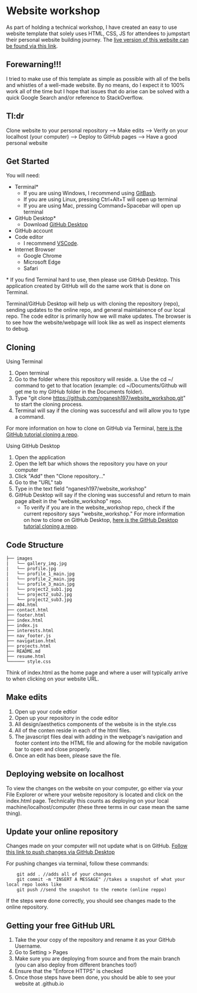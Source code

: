 # Website workshop

As part of holding a technical workshop, I have created an easy to use website template that solely uses HTML, CSS, JS for attendees to jumpstart their personal website building journey. The [live version of this website can be found via this link](https://nirajganesh.org/website_workshop/).

## Forewarning!!!
I tried to make use of this template as simple as possible with all of the bells and whistles of a well-made website. By no means, do I expect it to 100% work all of the time but I hope that issues that do arise can be solved with a quick Google Search and/or reference to StackOverflow.  

## Tl:dr
Clone website to your personal repository --> Make edits --> Verify on your localhost (your computer) --> Deploy to GitHub pages --> Have a good personal website

## Get Started
You will need:
* Terminal\*
    - If you are using Windows, I recommend using [GitBash](https://gitforwindows.org/).
    - If you are using Linux, pressing Ctrl+Alt+T will open up terminal 
    - If you are using Mac, pressing Command+Spacebar will open up terminal 
* GitHub Desktop\*
    - Download [GitHub Desktop](https://desktop.github.com/)
* GitHub account
* Code editor
    - I recommend [VSCode](https://code.visualstudio.com/). 
* Internet Browser
    - Google Chrome
    - Microsoft Edge
    - Safari

\* If you find Terminal hard to use, then please use GitHub Desktop. This application created by GitHub will do the same work that is done on Terminal. 

Terminal/GitHub Desktop will help us with cloning the repository (repo), sending updates to the online repo, and general maintainence of our local repo. The code editor is primarily how we will make updates. The browser is to see how the website/webpage will look like as well as inspect elements to debug. 

## Cloning
Using Terminal
1. Open terminal
2. Go to the folder where this repository will reside.
   a. Use the cd ~/<FOLDERPATH> command to get to that location (example: cd ~/Documents/Github will get me to my GitHub folder in the Documents folder).
3. Type "git clone https://github.com/nganesh197/website_workshop.git" to start the cloning process.
4. Terminal will say if the cloning was successful and will allow you to type a command.
 
For more information on how to clone on GitHub via Terminal, [here is the GitHub tutorial cloning a repo](https://docs.github.com/en/repositories/creating-and-managing-repositories/cloning-a-repository). 

Using GitHub Desktop
 1. Open the application
 2. Open the left bar which shows the repository you have on your computer
 3. Click "Add" then "Clone repository..."
 4. Go to the "URL" tab 
 5. Type in the text field "nganesh197/website_workshop"
 6. GitHub Desktop will say if the cloning was successful and return to main page albeit in the "website_workshop" repo.
    - To verify if you are in the website_workshop repo, check if the current repository says "website_workshop."
For more information on how to clone on GitHub Desktop, [here is the GitHub Desktop tutorial cloning a repo](https://docs.github.com/en/desktop/contributing-and-collaborating-using-github-desktop/adding-and-cloning-repositories/cloning-a-repository-from-github-to-github-desktop). 
## Code Structure
```
├── images 
|   └── gallery_img.jpg
|   └── profile.jpg
|   └── profile_1_main.jpg
|   └── profile_2_main.jpg
|   └── profile_3_main.jpg
|   └── project2_sub1.jpg
|   └── project2_sub2.jpg
|   └── project2_sub3.jpg
├── 404.html
├── contact.html
├── footer.html
├── index.html
├── index.js
├── interests.html
├── nav_footer.js 
├── navigation.html
├── projects.html
├── README.md
├── resume.html
└────── style.css

```
Think of index.html as the home page and where a user will typically arrive to when clicking on your website URL.

## Make edits
1. Open up your code edtior
2. Open up your repository in the code editor
3. All design/aesthetics components of the website is in the style.css
4. All of the conten reside in each of the html files.
5. The javascript files deal with adding in the webpage's navigation and footer content into the HTML file and allowing for the mobile navigation bar to open and close properly.
6. Once an edit has been, please save the file.

## Deploying website on localhost 
To view the changes on the website on your computer, go either via your File Explorer or where your website repository is located and click on the index.html page. Technically this counts as deploying on your local machine/localhost/computer (these three terms in our case mean the same thing).

## Update your online repository
Changes made on your computer will not update what is on GitHub. 
[Follow this link to push changes via GitHub Desktop](https://docs.github.com/en/desktop/contributing-and-collaborating-using-github-desktop/making-changes-in-a-branch/pushing-changes-to-github)

For pushing changes via terminal, follow these commands:
```
    git add . //adds all of your changes 
    git commit -m "INSERT A MESSAGE" //takes a snapshot of what your local repo looks like
    git push //send the snapshot to the remote (online reppo)
```
If the steps were done correctly, you should see changes made to the online repository. 

## Getting your free GitHub URL
1. Take the your copy of the repository and rename it as your GitHub Username. 
2. Go to Setting > Pages
3. Make sure you are deploying from source and from the main branch (you can also deploy from different branches too!)
4. Ensure that the "Enforce HTTPS" is checked
5. Once those steps have been done, you should be able to see your website at <YOUR-USERNAME>.github.io
